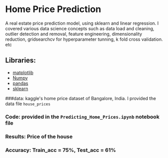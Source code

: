 # Home Price Prediction


A real estate price prediction model, using sklearn and linear regression. I covered various data science concepts such as data load and cleaning, outlier detection and removal, feature engineering, dimensionality reduction, gridsearchcv for hyperparameter tunning, k fold cross validation. etc

## Libraries: 
- [matplotlib](http://matplotlib.org/)
- [Numpy](https://numpy.org/)
- [pandas](https://pandas.pydata.org/)
- [sklearn](https://scikit-learn.org/stable/)

###data: kaggle's home price dataset of Bangalore, India. I provided the data file `house_prices`

### Code: provided in the `Predicting_Home_Prices.ipynb` notebook file

### Results: Price of the house

### Accuracy: Train_acc = 75%, Test_acc = 61%
